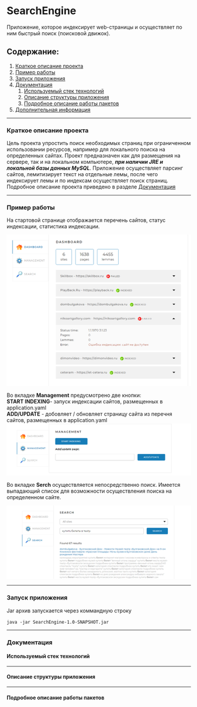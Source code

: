 # SearchEngine
Приложение, которое индексирует web-страницы и осуществляет по ним быстрый поиск (поисковой движок). 
## Содержание:
 1. [Краткое описание проекта](#Description)
 2. [Пример работы](#Example)
 3. [Запуск приложения](#Setup)
 4. [Документация](#Documentation)
    1. [Используемый стек технологий](#Steck)
    2. [Описание структуры приложения](#Application-structure)
    3. [Подробное описание работы пакетов](#Description-Package)
 5. [Дополнительная информация](#Additional-information)
***

### Краткое описание проекта 
<a name="Description"></a>
Цель проекта упростить поиск необходимых страниц при ограниченном использовании ресурсов, например для локального поиска на определенных сайтах. 
Проект предназначен как для размещения на сервере, так и на локальном компьютере, ***при наличии JRE и локальной базы данных MySQL***.
Приложение осуществляет парсинг сайтов, лемитизирует текст на отдельные лемы, после чего индексирует лемы и по индексам осуществляет поиск страниц. 
Подробное описание проекта приведено в разделе [Документация](#Documentation)
***
### Пример работы <a name="Example"></a>
На стартовой странице отображается перечень сайтов, статус индексации, статистика индексации.

![start screen.png](/AssetsForReadMe/start%20screen.png)

Во вкладке **Management** предусмотрено две кнопки:<br>
**START INDEXING**- запуск индексации сайтов, размещенных в application.yaml<br>
**ADD/UPDATE** - добовляет / обновляет страницу сайта из перечня сайтов, размещенных в application.yaml
![Management](/AssetsForReadMe/Management.png)

Во вкладке **Serch** осуществляется непосредственно поиск. Имеется выпадающий список для возможности осуществления поиска на определенном сайте. 

![Serch](AssetsForReadMe/Search.png)
***
### Запуск приложения <a name="Setup"></a>
Jar архив запускается через коммандную строку 
```
java -jar SearchEngine-1.0-SNAPSHOT.jar
```


***
### Документация <a name="Documentation"></a>
#### Используемый стек технологий<a name="Steck"></a>

***
#### Описание структуры приложения <a name="Application-structure"></a>

***
#### Подробное описание работы пакетов <a name="Description-Package"></a>
